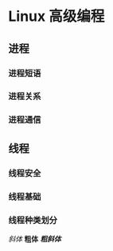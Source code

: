 # Linux 高级编程

## 进程

### 进程短语
### 进程关系
### 进程通信

## 线程

### 线程安全
### 线程基础
### 线程种类划分

*斜体*
**粗体**
***粗斜体***
